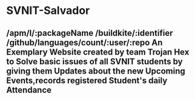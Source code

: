 # SVNIT-Salvador
/apm/l/:packageName /buildkite/:identifier /github/languages/count/:user/:repo
An Exemplary Website created by team Trojan Hex to Solve basic issues of all SVNIT students by giving them Updates about the new Upcoming Events,records registered Student's daily Attendance 
-
